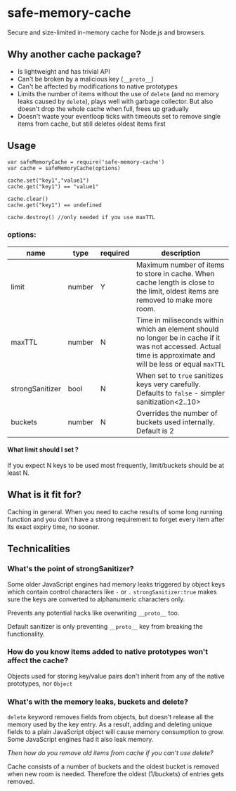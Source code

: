 # safe-memory-cache
Secure and size-limited in-memory cache for Node.js and browsers.

## Why another cache package?

- Is lightweight and has trivial API
- Can't be broken by a malicious key (`__proto__`)
- Can't be affected by modifications to native prototypes
- Limits the number of items without the use of `delete` (and no memory leaks caused by `delete`), plays well with garbage collector. But also doesn't drop the whole cache when full, frees up gradually
- Doesn't waste your eventloop ticks with timeouts set to remove single items from cache, but still deletes oldest items first

## Usage

```
var safeMemoryCache = require('safe-memory-cache')
var cache = safeMemoryCache(options)

cache.set("key1","value1")
cache.get("key1") == "value1"

cache.clear()
cache.get("key1") == undefined

cache.destroy() //only needed if you use maxTTL
```

### options:

name | type | required | description
 --- | --- | --- | ---
 limit | number | Y | Maximum number of items to store in cache. When cache length is close to the limit, oldest items are removed to make more room.
 maxTTL | number | N | Time in miliseconds within which an element should no longer be in cache if it was not accessed. Actual time is approximate and will be less or equal `maxTTL`
 strongSanitizer | bool | N | When set to `true` sanitizes keys very carefully. Defaults to `false` - simpler sanitization<2..10>
 buckets | number | N | Overrides the number of buckets used internally. Default is 2

#### What limit should I set ?
If you expect N keys to be used most frequently, limit/buckets should be at least N.




## What is it fit for?

 Caching in general. When you need to cache results of some long running function and you don't have a strong requirement to forget every item after its exact expiry time, no sooner.

## Technicalities

### What's the point of strongSanitizer?

Some older JavaScript engines had memory leaks triggered by object keys which contain control characters like `-` or `.`
`strongSanitizer:true` makes sure the keys are converted to alphanumeric characters only.

Prevents any potential hacks like overwriting `__proto__` too.

Default sanitizer is only preventing `__proto__` key from breaking the functionality.

### How do you know items added to native prototypes won't affect the cache?

Objects used for storing key/value pairs don't inherit from any of the native prototypes, nor `Object`

### What's with the memory leaks, buckets and delete?

`delete` keyword removes fields from objects, but doesn't release all the memory used by the key entry. As a result, adding and deleting unique fields to a plain JavaScript object will cause memory consumption to grow. Some JavaScript engines had it also leak memory.

*Then how do you remove old items from cache if you can't use delete?*

Cache consists of a number of buckets and the oldest bucket is removed when new room is needed. Therefore the oldest (1/buckets) of entries gets removed.
